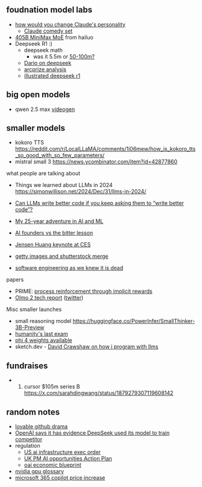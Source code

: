 
## foudnation model labs

- [ how would you change Claude's personality](https://x.com/karpathy/status/1874678592702972398)
	- [Claude comedy set](https://x.com/AmandaAskell/status/1874873487355249151)
- [405B MiniMax MoE](https://www.reddit.com/r/LocalLLaMA/comments/1i1ty0e/405b_minimax_moe_technical_deepdive/) from hailuo
- Deepseek R1 :)
	- deepseek math
		- was it 5.5m or [50-100m?](https://x.com/casper_hansen_/status/1884890079493075075)
	- [Dario on deepseek ](https://darioamodei.com/on-deepseek-and-export-controls)
	- [arcprize analysis](https://arcprize.org/blog/r1-zero-r1-results-analysis)
	- [illustrated deepseek r1](https://newsletter.languagemodels.co/p/the-illustrated-deepseek-r1)

## big open models

- qwen 2.5 max [videogen](https://x.com/EHuanglu/status/1885024173862613485)

## smaller models

- kokoro TTS https://reddit.com/r/LocalLLaMA/comments/1i06mew/how_is_kokoro_tts_so_good_with_so_few_parameters/
- mistral small 3  https://news.ycombinator.com/item?id=42877860

what people are talking about
- Things we learned about LLMs in 2024 https://simonwillison.net/2024/Dec/31/llms-in-2024/
- [Can LLMs write better code if you keep asking them to “write better code”?](https://minimaxir.com/2025/01/write-better-code/)

- [My 25-year adventure in AI and ML](https://austinhenley.com/blog/25yearsofai.html)
- [AI founders vs the bitter lesson](https://lukaspetersson.com/blog/2025/bitter-vertical/)
- [Jensen Huang keynote at CES](https://news.ycombinator.com/item?id=42618595)
- [getty images and shutterstock merge](https://news.ycombinator.com/item?id=42621544)
- [software engineering as we knew it is dead](https://x.com/signulll/status/1879589762073579857)

papers
- PRIME: [process reinforcement through implicit rewards](https://curvy-check-498.notion.site/Process-Reinforcement-through-Implicit-Rewards-15f4fcb9c42180f1b498cc9b2eaf896f)
- [Olmo 2 tech report]( https://x.com/soldni/status/1875266934943649808?s=46) ([twitter](https://x.com/kylelostat/status/1875209445950804114))

Misc smaller launches
- small reasoning model https://huggingface.co/PowerInfer/SmallThinker-3B-Preview
- [humanity's last exam](https://scale.com/blog/humanitys-last-exam-results)
- [phi 4 weights available](https://news.ycombinator.com/item?id=42642971) 
- sketch.dev - [David Crawshaw on how i program with llms](https://crawshaw.io/blog/programming-with-llms)
## fundraises

- 1. cursor $105m series B https://x.com/sarahdingwang/status/1879279307119608142



## random notes
- [lovable github drama](https://x.com/auchenberg/status/1875219521700503905)
- [OpenAI says it has evidence DeepSeek used its model to train competitor](https://www.ft.com/content/a0dfedd1-5255-4fa9-8ccc-1fe01de87ea6)
- regulation
	- [US ai infrastructure exec order](https://www.whitehouse.gov/briefing-room/presidential-actions/2025/01/14/executive-order-on-advancing-united-states-leadership-in-artificial-intelligence-infrastructure/)
	- [UK PM AI opportunities Action Plan](https://www.gov.uk/government/speeches/pm-speech-on-ai-opportunities-action-plan-13-january-2025)
	- [oai economic blueprint](https://openai.com/global-affairs/openais-economic-blueprint/)
- [nvidia gpu glossary](https://modal.com/gpu-glossary/readme)
- [microsoft 365 copilot price increase](https://www.zdnet.com/home-and-office/work-life/the-microsoft-365-copilot-launch-was-a-total-disaster/)